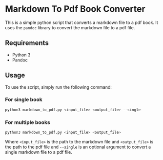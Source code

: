 # Markdown To Pdf Book Converter

This is a simple python script that converts a markdown file to a pdf book. It uses the `pandoc` library to convert the markdown file to a pdf file.

## Requirements

- Python 3
- Pandoc

## Usage

To use the script, simply run the following command:

### For single book

```bash
python3 markdown_to_pdf.py <input_file> <output_file> --single
```

### For multiple books

```bash
python3 markdown_to_pdf.py <input_file> <output_file>
```


Where `<input_file>` is the path to the markdown file and `<output_file>` is the path to the pdf file and `--single` is an optional argument to convert a single markdown file to a pdf file.

